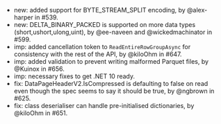 - new: added support for BYTE_STREAM_SPLIT encoding, by @alex-harper in #539.
- new: DELTA_BINARY_PACKED is supported on more data types (short,ushort,ulong,uint), by @ee-naveen and @wickedmachinator in #599.
- imp: added cancellation token to `ReadEntireRowGroupAsync` for consistency with the rest of the API, by @kiloOhm in #647.
- imp: added validation to prevent writing malformed Parquet files, by @Kuinox in #656.
- imp: necessary fixes to get .NET 10 ready.
- fix: DataPageHeaderV2.IsCompressed is defaulting to false on read even though the spec seems to say it should be true, by @ngbrown in #625.
- fix: class deserialiser can handle pre-initialised dictionaries, by @kiloOhm in #651.
